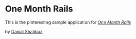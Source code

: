 # One Month Rails

This is the pinteresting sample application for
[*One Month Rails*](https://github.com/Danialshahbaz/pintersting)

by [Danial Shahbaz](https://www.facebook.com/danial.shahbaz)